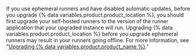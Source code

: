 If you use ephemeral runners and have disabled automatic updates, before you upgrade {% data variables.product.product_location %}, you should first upgrade your self-hosted runners to the version of the runner application that your upgraded instance will run. Upgrading {% data variables.product.product_location %} before you upgrade ephemeral runners may result in your runners going offline. For more information, see "[Upgrading {% data variables.product.product_name %}](/admin/enterprise-management/updating-the-virtual-machine-and-physical-resources/upgrading-github-enterprise-server)."